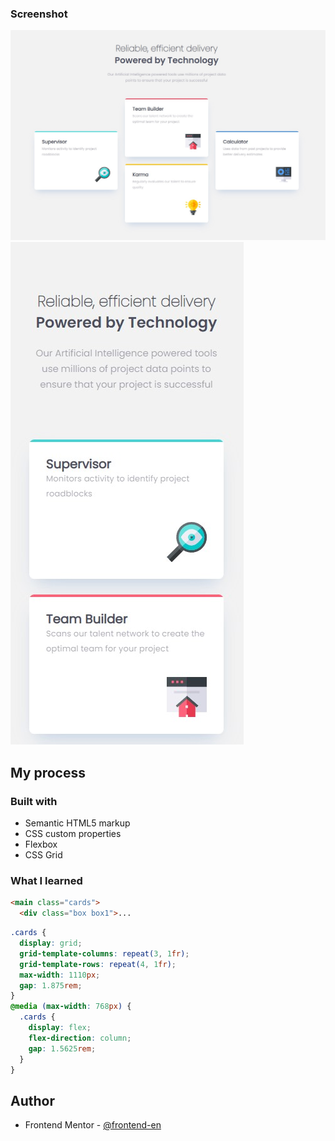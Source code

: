 ### Screenshot

![](./images/Screenshot_desc.jpg)
![](./images/Screenshot_mob.jpg)



## My process

### Built with

- Semantic HTML5 markup
- CSS custom properties
- Flexbox
- CSS Grid

### What I learned


```html
<main class="cards">
  <div class="box box1">...
```
```css
.cards {
  display: grid;
  grid-template-columns: repeat(3, 1fr);
  grid-template-rows: repeat(4, 1fr);
  max-width: 1110px;
  gap: 1.875rem;
}
@media (max-width: 768px) {
  .cards {
    display: flex;
    flex-direction: column;
    gap: 1.5625rem;
  }
}
```

## Author
- Frontend Mentor - [@frontend-en](https://www.frontendmentor.io/profile/frontend-en)
